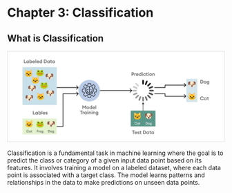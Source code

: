 # Chapter 3: Classification

## What is Classification
![CL](../../assets/classification.png)

Classification is a fundamental task in machine learning where the goal is to predict the class or category of a given input data point based on its features. It involves training a model on a labeled dataset, where each data point is associated with a target class. The model learns patterns and relationships in the data to make predictions on unseen data points.


